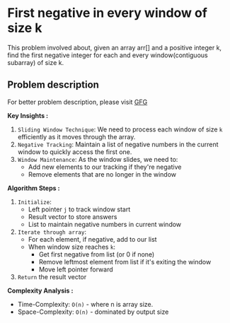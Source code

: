 # First negative in every window of size k

This problem involved about, given an array arr[] and a positive integer k, find the first negative integer for each and every window(contiguous subarray) of size k.

## Problem description

For better problem description, please visit [GFG](https://www.geeksforgeeks.org/problems/first-negative-integer-in-every-window-of-size-k3345/1)

**Key Insights :**<br/>

1. `Sliding Window Technique`: We need to process each window of size `k` efficiently as it moves through the array.
2. `Negative Tracking`: Maintain a list of negative numbers in the current window to quickly access the first one.
3. `Window Maintenance`: As the window slides, we need to:
    - Add new elements to our tracking if they're negative
    - Remove elements that are no longer in the window

**Algorithm Steps :**<br/>

1. `Initialize`:
    - Left pointer `j` to track window start
    - Result vector to store answers
    - List to maintain negative numbers in current window
2. `Iterate through array`:
    - For each element, if negative, add to our list
    - When window size reaches `k`:
        - Get first negative from list (or 0 if none)
        - Remove leftmost element from list if it's exiting the window
        - Move left pointer forward
3. `Return` the result vector

**Complexity Analysis :**<br/>

-   Time-Complexity: `O(n)` - where n is array size.
-   Space-Complexity: `O(n)` - dominated by output size
